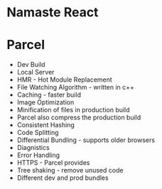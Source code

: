 # Namaste React 

# Parcel
- Dev Build
- Local Server
- HMR - Hot Module Replacement
- File Watching Algorithm - written in c++
- Caching - faster build
- Image Optimization
- Minification of files in production build
- Parcel also compress the production build
- Consistent Hashing
- Code Splitting
- Differential Bundling - supports older browsers
- Diagnistics
- Error Handling
- HTTPS - Parcel provides
- Tree shaking - remove unused code
- Different dev and prod bundles

